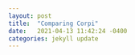```yaml
---
layout: post
title:  "Comparing Corpi"
date:   2021-04-13 11:42:24 -0400
categories: jekyll update
--- 
```

